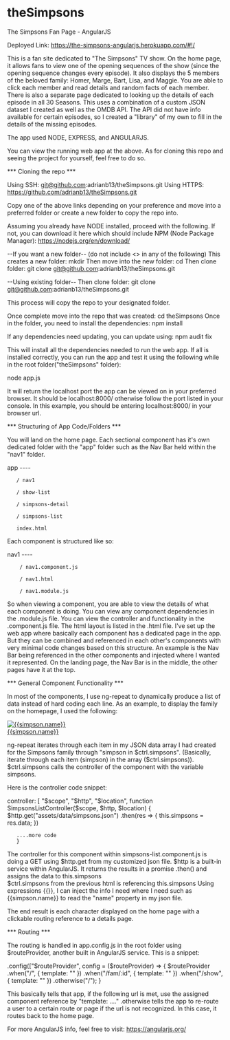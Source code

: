 # theSimpsons
The Simpsons Fan Page - AngularJS

Deployed Link: https://the-simpsons-angularjs.herokuapp.com/#!/

This is a fan site dedicated to "The Simpsons" TV show.  On the home page, it allows fans to view one of the opening sequences of the show (since the opening sequence changes every episode). It also displays the 5 members of the beloved family: Homer, Marge, Bart, Lisa, and Maggie.  You are able to click each member and read details and random facts of each member.  There is also a separate page dedicated to looking up the details of each episode in all 30 Seasons.  This uses a combination of a custom JSON dataset I created as well as the OMDB API.  The API did not have info available for certain episodes, so I created a "library" of my own to fill in the details of the missing episodes.

The app used NODE, EXPRESS, and ANGULARJS.

You can view the running web app at the above.  As for cloning this repo and seeing the project for yourself, feel free to do so.

*** Cloning the repo ***

Using SSH: git@github.com:adrianb13/theSimpsons.git
Using HTTPS: https://github.com/adrianb13/theSimpsons.git

Copy one of the above links depending on your preference and move into a preferred folder or create a new folder to copy the repo into.

Assuming you already have NODE installed, proceed with the following. If not, you can download it here which should include NPM (Node Package Manager):
https://nodejs.org/en/download/

--If you want a new folder--
(do not include <> in any of the following)
This creates a new folder:                                      mkdir <foldername>
Then move into the new folder:                                  cd <foldername>
Then clone folder:                                              git clone git@github.com:adrianb13/theSimpsons.git

--Using existing folder--
Then clone folder:                                              git clone git@github.com:adrianb13/theSimpsons.git

This process will copy the repo to your designated folder.

Once complete move into the repo that was created:              cd theSimpsons
Once in the folder, you need to install the dependencies:       npm install

If any dependencies need updating, you can update using:        npm audit fix

This will install all the dependencies needed to run the web app. If all is installed correctly, you can run the app and test it using the following while in the root folder("theSimpsons" folder):

node app.js

It will return the localhost port the app can be viewed on in your preferred browser. It should be localhost:8000/ otherwise follow the port listed in your console.  In this example, you should be entering localhost:8000/ in your browser url.

*** Structuring of App Code/Folders ***

You will land on the home page.  Each sectional component has it's own dedicated folder with the "app" folder such as the Nav Bar held within the "nav1" folder.

app ----

       / nav1
       
       / show-list
       
       / simpsons-detail
       
       / simpsons-list
       
       index.html
       
Each component is structured like so:

nav1 ----

        / nav1.component.js
        
        / nav1.html
        
        / nav1.module.js
        
So when viewing a component, you are able to view the details of what each component is doing. You can view any component dependencies in the .module.js file. You can view the controller and functionality in the .component.js file.  The html layout is listed in the .html file. I've set up the web app where basically each component has a dedicated page in the app. But they can be combined and referenced in each other's components with very minimal code changes based on this structure.  An example is the Nav Bar being referenced in the other components and injected where I wanted it represented.  On the landing page, the Nav Bar is in the middle, the other pages have it at the top.

*** General Component Functionality ***

In most of the components, I use ng-repeat to dynamically produce a list of data instead of hard coding each line.  As an example, to display the family on the homepage, I used the following:

<div ng-repeat="simpson in $ctrl.simpsons" class="cBox">
    <a href="#!/fam/{{simpson.id}}">
         <img src="{{simpson.image}}" alt="{{simpson.name}}" class="imgBox" />
         <div class="font">{{simpson.name}}</div>
    </a>
</div>

ng-repeat iterates through each item in my JSON data array I had created for the Simpsons family through "simpson in $ctrl.simpsons".
(Basically, iterate through each item (simpson) in the array ($ctrl.simpsons)).
$ctrl.simpsons calls the controller of the component with the variable simpsons.

Here is the controller code snippet:

controller: [ "$scope", "$http", "$location",
   function SimpsonsListController($scope, $http, $location) {
       $http.get("assets/data/simpsons.json")
          .then(res => {
            this.simpsons = res.data;
          })
          
       ....more code
       }
       
The controller for this component within simpsons-list.component.js is doing a GET using $http.get from my customized json file. 
$http is a built-in service within AngularJS.
It returns the results in a promise .then() and assigns the data to this.simpsons  
$ctrl.simpsons from the previous html is referencing this.simpsons
Using expressions {{}}, I can inject the info I need where I need such as {{simpson.name}} to read the "name" property in my json file.

The end result is each character displayed on the home page with a clickable routing reference to a details page.

*** Routing *** 

The routing is handled in app.config.js in the root folder using $routeProvider, another built in AngularJS service.
This is a snippet:

.config(["$routeProvider", 
    config = ($routeProvider) => {
      $routeProvider
        .when("/", {
          template: "<simpsons-list><simpsons-list>"
        })
        .when("/fam/:id", {
          template: "<simpsons-detail><simpsons-detail>"
        })
        .when("/show", {
          template: "<show-list><show-list>"
        })
        .otherwise("/");
    }  
    
This basically tells that app, if the following url is met, use the assigned component reference by "template: ...." 
.otherwise tells the app to re-route a user to a certain route or page if the url is not recognized.  In this case, it routes back to the home page.


For more AngularJS info, feel free to visit: https://angularjs.org/
